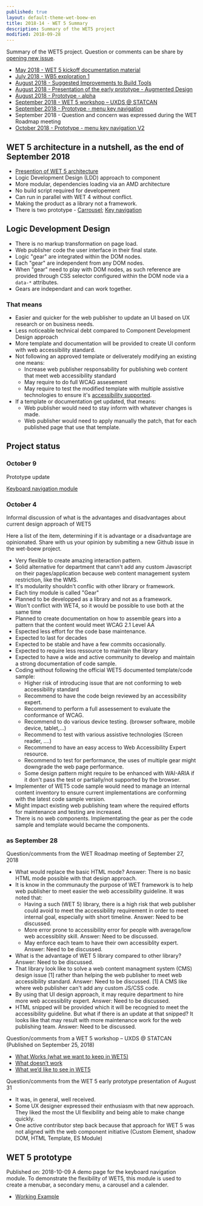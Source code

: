 ```yaml
---
published: true
layout: default-theme-wet-boew-en
title: 2018-14 - WET 5 Summary
description: Summary of the WET5 project
modified: 2018-09-28
---
```


Summary of the WET5 project. Question or comments can be share by [opening new issue](https://github.com/wet-boew/wet-boew/issues/new).

* [May 2018 - WET 5 kickoff documentation material](2018-3-wet5-kickoff.html)
* [July 2018 - WB5 exploration 1](2018-6-wb5-exploration-1.html)
* [August 2018 - Suggested Improvements to Build Tools](2018-9-grunt.html)
* [August 2018 - Presentation of the early prototype - Augmented Design](2018-11-wet5-augmented-design-presentation.html)
* [August 2018 - Prototype - alpha](2018-assets/2018-11-prototype/stacks/docs/index.html)
* [September 2018 - WET 5 workshop – UXDS @ STATCAN](2018-13-wet5-workshop-statcan.html)
* [September 2018 - Prototype - menu key navigation](2018-assets/2018-11-prototype/stacks/docs/nav-demo.html)
* September 2018 - Question and concern was expressed during the WET Roadmap meeting
* [October 2018 - Prototype - menu key navigation V2](2018-assets/2018-11-prototype/stacks/docs/nav-demo-v2.html)

## WET 5 architecture in a nutshell, as the end of September 2018

* [Presention of WET 5 architecture](2018-11-wet5-augmented-design-presentation.html)
* Logic Development Design (LDD) approach to component
* More modular, dependencies loading via an AMD architecture
* No build script required for developement
* Can run in parallel with WET 4 without conflict.
* Making the product as a library not a framework.
* There is two prototype - [Carrousel](2018-assets/2018-11-prototype/stacks/docs/index.html); [Key navigation](2018-assets/2018-11-prototype/stacks/docs/nav-demo.html)

## Logic Development Design

* There is no markup transformation on page load.
* Web publisher code the user interface in their final state.
* Logic "gear" are integrated within the DOM nodes.
* Each "gear" are independent from any DOM nodes.
* When "gear" need to play with DOM nodes, as such reference are provided through CSS selector configured within the DOM node via a ```data-*``` attributes.
* Gears are independant and can work together.

### That means

* Easier and quicker for the web publisher to update an UI based on UX research or on business needs.
* Less noticeable technical debt compared to Component Development Design approach 
* More template and documentation will be provided to create UI conform with web accessibility standard.
* Not following an approved template or deliverately modifying an existing one means:
	* Increase web publisher responsability for publishing web content that meet web accessibility standard
	* May require to do full WCAG assesement
	* May require to test the modified template with multiple assistive technologies to ensure it's [accessibility supported](https://www.w3.org/TR/UNDERSTANDING-WCAG20/conformance.html#uc-accessibility-support-head).
* If a template or documentation get updated, that means:
	* Web publisher would need to stay inform with whatever changes is made.
	* Web publisher would need to apply manually the patch, that for each published page that use that template.

## Project status

### October 9

Prototype update

[Keyboard navigation module](2018-assets/2018-11-prototype/stacks/docs/nav-demo-v2.html)

### October 4 

Informal discussion of what is the advantages and disadvantages about current design approach of WET5

Here a list of the item, determining if it is advantage or a disadvantage are opinionated. Share with us your opinion by submiting a new Github issue in the wet-boew project.

* Very flexible to create amazing interaction pattern.
* Solid alternative for department that cann't add any custom Javascript on their pages/application because web content management system restriction, like the WMS.
* It's modularity shouldn't conflic with other library or framework.
* Each tiny module is called "Gear"
* Planned to be developped as a library and not as a framework.
* Won't conflict with WET4, so it would be possible to use both at the same time
* Planned to create documentation on how to assemble gears into a pattern that the content would meet WCAG 2.1 Level AA
* Espected less effort for the code base maintenance.
* Expected to last for decades
* Expected to be stable and have a few commits occasionally.
* Expected to require less ressource to maintain the library
* Expected to have a wide and active community to develop and maintain a strong documentation of code sample.
* Coding without following the official WET5 documented template/code sample:
	* Higher risk of introducing issue that are not conforming to web accessibility standard
	* Recommend to have the code beign reviewed by an accessibility expert.
	* Recommend to perform a full assessement to evaluate the conformance of WCAG.
	* Recommend to do various device testing. (browser software, mobile device, tablet,...)
	* Recommend to test with various assistive technologies (Screen reader, ....)
	* Recommend to have an easy access to Web Accessibility Expert resource.
	* Recommend to test for performance, the uses of multiple gear might downgrade the web page performance.
	* Some design pattern might require to be enhanced with WAI-ARIA if it don't pass the test or partially/not supported by the browser.
* Implementer of WET5 code sample would need to manage an internal content inventory to ensure current implementations are conforming with the latest code sample version.
* Might impact existing web publishing team where the required efforts for maintenance and testing are increased.
* There is no web components. Implementating the gear as per the code sample and template would became the components.

### as September 28

Question/comments from the WET Roadmap meeting of September 27, 2018

* What would replace the basic HTML mode? Answer: There is no basic HTML mode possible with that design approach.
* It is know in the communauty the purpose of WET framework is to help web publisher to meet easier the web accessibility guideline. It was noted that:
	* Having a such (WET 5) library, there is a high risk that web publisher could avoid to meet the accessibility requirement in order to meet internal goal, especially with short timeline. Answer: Need to be discussed.
	* More error prone to accessibility error for people with average/low web accessiblity skill. Answer: Need to be discussed.
	* May enforce each team to have their own accessiblity expert. Answer: Need to be discussed.
* What is the advantage of WET 5 library compared to other library? Answer: Need to be discussed.
* That library look like to solve a web content managment system (CMS) design issue [1] rather than helping the web publisher to meet web accessibility standard. Answer: Need to be discussed. [1] A CMS like where web publisher can't add any custom JS/CSS code.
* By using that UI design approach, it may require department to hire more web accessiblity expert. Answer: Need to be discussed.
* HTML snipped will be provided which it will be recognied to meet the accessibility guideline. But what if there is an update at that snipped? It looks like that may result with more maintenance work for the web publishing team. Answer: Need to be discussed.

Question/comments from a WET 5 workshop – UXDS @ STATCAN (Published on September 25, 2018)

* [What Works (what we want to keep in WET5)](2018-13-wet5-workshop-statcan.html#what-works-what-we-want-to-keep-in-wet5)
* [What doesn’t work](2018-13-wet5-workshop-statcan.html#what-doesnt-work)
* [What we’d like to see in WET5](2018-13-wet5-workshop-statcan.html#what-wed-like-to-see-in-wet5)


Question/comments from the WET 5 early prototype presentation of August 31

* It was, in general, well received.
* Some UX designer expressed their enthusiasm with that new approach. They liked the most the UI flexibility and being able to make change quickly.
* One active contributor step back because that approach for WET 5 was not aligned with the web component initiative (Custom Element, shadow DOM, HTML Template, ES Module)

## WET 5 prototype

Published on: 2018-10-09
A demo page for the keyboard navigation module. To demonstrate the flexibility of WET5, this module is used to create a menubar, a secondary menu, a carousel and a calender.
* [Working Example](2018-assets/2018-11-prototype/stacks/docs/nav-demo-v2.html)

